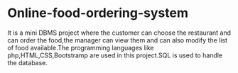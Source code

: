 # Online-food-ordering-system
It is a mini DBMS project where the customer can choose the restaurant and can order the food,the manager can view them and can also modify the list of food available.The programming languages like php,HTML,CSS,Bootstramp are used in this project.SQL is used to handle the database.
